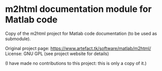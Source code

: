 # m2html documentation module for Matlab code

Copy of the m2html project for Matlab code documentation (to be used as submodule).

Original project page: https://www.artefact.tk/software/matlab/m2html/ 
License: GNU GPL (see project website for details)

(I have made no contributions to this project: this is only a copy of it.)
